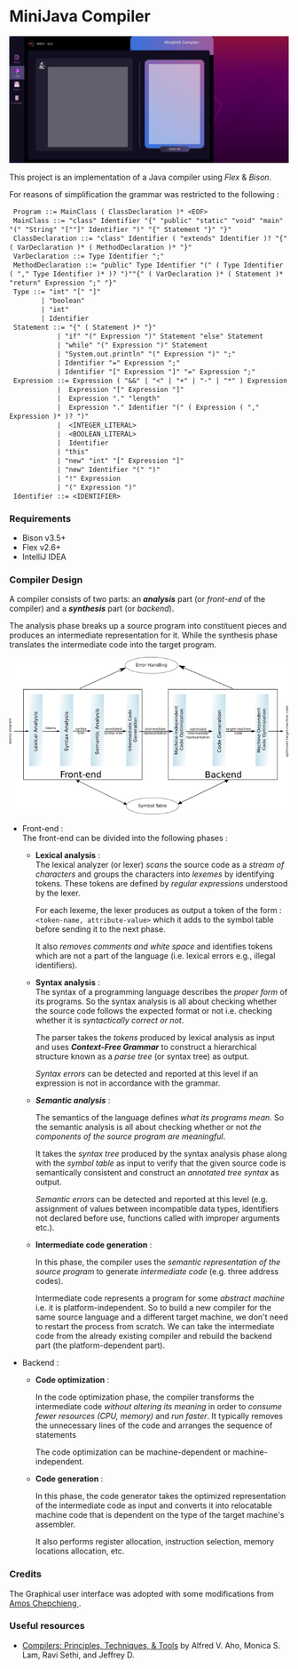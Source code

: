 # MiniJava Compiler
![demo](demo.gif)  

This project is an implementation of a Java compiler using *Flex* & *Bison*.


For reasons of simplification the grammar was restricted to the following :

```
 Program ::= MainClass ( ClassDeclaration )* <EOF>
 MainClass ::= "class" Identifier "{" "public" "static" "void" "main" "(" "String" "[""]" Identifier ")" "{" Statement "}" "}"
 ClassDeclaration ::= "class" Identifier ( "extends" Identifier )? "{" ( VarDeclaration )* ( MethodDeclaration )* "}"
 VarDeclaration ::= Type Identifier ";"
 MethodDeclaration ::= "public" Type Identifier "(" ( Type Identifier ( "," Type Identifier )* )? ")""{" ( VarDeclaration )* ( Statement )* "return" Expression ";" "}"
 Type ::= "int" "[" "]"
        | "boolean"
        | "int"
        | Identifier
 Statement ::= "{" ( Statement )* "}"
            | "if" "(" Expression ")" Statement "else" Statement
            | "while" "(" Expression ")" Statement
            | "System.out.println" "(" Expression ")" ";"
            | Identifier "=" Expression ";"
            | Identifier "[" Expression "]" "=" Expression ";"
 Expression ::= Expression ( "&&" | "<" | "+" | "-" | "*" ) Expression
            |  Expression "[" Expression "]"
            |  Expression "." "length"
            |  Expression "." Identifier "(" ( Expression ( "," Expression )* )? ")"
            |  <INTEGER_LITERAL>
            |  <BOOLEAN_LITERAL>
            |  Identifier
            | "this"
            | "new" "int" "[" Expression "]"
            | "new" Identifier "(" ")"
            | "!" Expression
            | "(" Expression ")"
 Identifier ::= <IDENTIFIER>
```
### Requirements
* Bison v3.5+ 
* Flex v2.6+
* IntelliJ IDEA

### Compiler Design
A compiler consists of two parts: an ***analysis*** part (or *front-end* of the compiler) and a ***synthesis*** part (or *backend*).

The analysis phase breaks up a source program into constituent pieces and produces an intermediate representation for it. While the synthesis phase translates the intermediate code into the target program.


![compiler architecture](compiler_design.png)

* Front-end : <br>
The front-end can be divided into the following phases : 

    * **Lexical analysis** : <br>
      The lexical analyzer (or lexer) *scans* the source code as a *stream of characters* and groups the characters into *lexemes* by identifying tokens. These tokens are defined by *regular expressions* understood by the lexer.
  
      For each lexeme, the lexer produces as output a token of the form :
      `<token-name, attribute-value>` which it adds to the symbol table before sending it to the next phase.
  
      It also *removes comments and white space* and identifies tokens which are not a part of the language (i.e. lexical errors e.g., illegal identifiers).

    * **Syntax analysis** : <br>
  The syntax of a programming language describes the *proper form* of its programs. So the syntax analysis is all about checking whether the source code follows the expected format or not i.e. checking whether it is *syntactically correct or not*. 
    
        The parser takes the *tokens* produced by lexical analysis as input and uses ***Context-Free Grammar*** to construct a hierarchical structure known as a *parse tree* (or syntax tree) as output.
    
      *Syntax errors* can be detected and reported at this level if an expression is not in accordance with the grammar.

    * ***Semantic analysis*** :
	
      The semantics of the language defines *what its programs mean*. So the semantic analysis is all about checking whether or not *the components of the source program are meaningful*. 
  
      It takes the *syntax tree* produced by the syntax analysis phase along with the *symbol table* as input to verify that the given source code is semantically consistent and construct an *annotated tree syntax* as output. 

      *Semantic errors* can be detected and reported at this level (e.g. assignment of values between incompatible data types, identifiers not declared before use, functions called with improper arguments etc.).

    * **Intermediate code generation** :
	
       In this phase, the compiler uses the *semantic representation of the source program* to generate *intermediate code* (e.g. three address codes). 
  
	   Intermediate code represents a program for some *abstract machine* i.e. it is platform-independent. So to build a new compiler for the same source language and a different target machine, we don't need to restart the process from scratch. We can take the intermediate code from the already existing compiler and rebuild the backend part (the platform-dependent part).


* Backend :
  
    * **Code optimization** : 
      
      In the code optimization phase, the compiler transforms the intermediate code *without altering its meaning* in order to *consume fewer resources (CPU, memory)* and *run faster*. It typically removes the unnecessary lines of the code and arranges the sequence of statements
      
      The code optimization can be machine-dependent or machine-independent.

    * **Code generation** :

      In this phase, the code generator takes the optimized representation of the intermediate code as input and converts it into relocatable machine code that is dependent on the type of the target machine's assembler. 
     
      It also performs register allocation, instruction selection, memory locations allocation, etc.

### Credits
The Graphical user interface was adopted with some modifications from [ 
Amos Chepchieng ](https://github.com/k33ptoo/javafx-sample-dashboard).

### Useful resources
* [Compilers: Principles, Techniques, & Tools](https://www.amazon.com/Compilers-Principles-Techniques-Tools-2nd/dp/0321486811) by Alfred V. Aho, Monica S. Lam, Ravi Sethi, and Jeffrey D.
